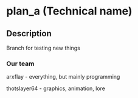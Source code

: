 # plan_a (Technical name)
## Description
Branch for testing new things
### Our team
arxflay - everything, but mainly programming

thotslayer64 - graphics, animation, lore

